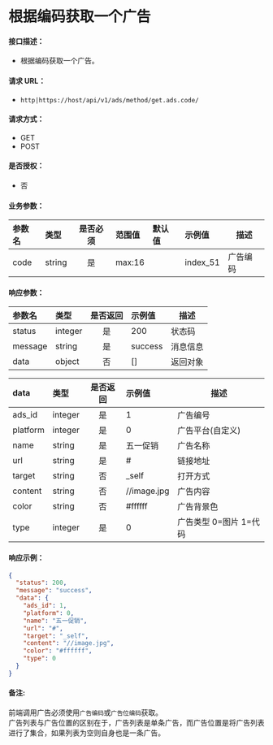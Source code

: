# 根据编码获取一个广告

#### 接口描述：
- 根据编码获取一个广告。

#### 请求 URL：
- `http|https://host/api/v1/ads/method/get.ads.code/`

#### 请求方式：
- GET
- POST

#### 是否授权：
- 否

#### 业务参数：
|参数名|类型|是否必须|范围值|默认值|示例值|描述|
|:----|:---|:---:|:-----|:-----|:-----|-----|
|code |string |是 |max:16 | |index_51 |广告编码 |

#### 响应参数：
|参数名|类型|是否返回|示例值|描述|
|:-----|:-----|:---:|:-----|-----|
|status |integer |是 |200 |状态码 |
|message |string |是 |success |消息信息 |
|data |object |否 |[] |返回对象 |

|data|类型|是否返回|示例值|描述|
|:-----|:-----|:---:|:-----|-----|
|ads_id |integer |是 |1 |广告编号 |
|platform |integer |是 |0 |广告平台(自定义) |
|name |string |是 |五一促销 |广告名称 |
|url |string |是 |# |链接地址 |
|target |string |否 |&#95;self |打开方式 |
|content |string |否 |//image.jpg |广告内容 |
|color |string |否 |#ffffff |广告背景色 |
|type |integer |是 |0 |广告类型 0=图片 1=代码 |

#### 响应示例：
```json
{
  "status": 200,
  "message": "success",
  "data": {
    "ads_id": 1,
    "platform": 0,
    "name": "五一促销",
    "url": "#",
    "target": "_self",
    "content": "//image.jpg",
    "color": "#ffffff",
    "type": 0
  }
}
```

#### 备注:
前端调用广告必须使用`广告编码`或`广告位编码`获取。   
广告列表与广告位置的区别在于，广告列表是单条广告，而广告位置是将广告列表进行了集合，如果列表为空则自身也是一条广告。